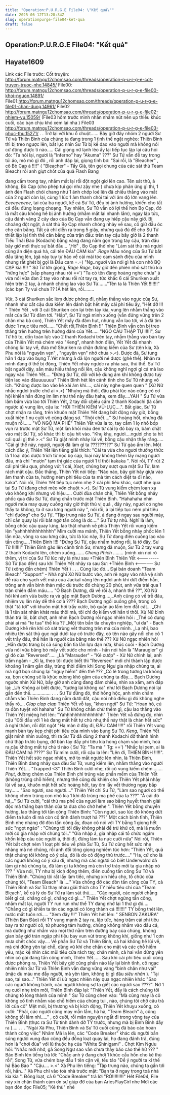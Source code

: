 ```yaml
---
title: "Operation:P.U.R.G.E File04: \"Kết quả\""
date: 2025-06-12T13:28:34Z
slug: operationpurge-file04-ket-qua
draft: false
---
```


## Operation:P.U.R.G.E File04: "Kết quả"

## Hayate1609

Link các File trước:
Cốt truyện: http://forum.matngu12chomsao.com/threads/operation-p-u-r-g-e-cot-truyen-truoc-nhe.14845/
File00: http://forum.matngu12chomsao.com/threads/operation-p-u-r-g-e-file00-khoi-nguon.14891/
File01:http://forum.matngu12chomsao.com/threads/operation-p-u-r-g-e-file01-chan-dung.14961/
File02 http://forum.matngu12chomsao.com/threads/operation-p-u-r-g-e-file02-nhiem-vu.15059/
(File03 hôm trước mình nhấn nhầm nút nên up thiếu khúc cuối, các bạn chịu khó xem lại nha  )
File03  http://forum.matngu12chomsao.com/threads/operation-p-u-r-g-e-file03-phuc-thu.15271/ 
.
.
Trở lại với khu ổ chuột......
Bây giờ đây nhóm 2 người Sư Tử và Thiên Bình của chúng ta đang trong 1 tình thế ngặt nghèo: Thiên Bình thì bị treo ngược lên, bất lực nhìn Sư Tử bị kề dao vào người mà không nói cử động được tí nào.....
Cái giọng nữ lạnh lẽo ấy lại tiếp tục lặp lại câu hỏi đó:   "Ta hỏi lại, ngươi là   "Inferno" hay  "Akuma"  ???"
Sư Tử vẫn để tay trong túi áo, mò mò gì đó  , rồi anh đáp lại, giọng tỉnh bơ:  "Sai rồi, là  "Bleacher" , cô Bò Cạp à  !!!!"  ( "Bleacher" - Tẩy Giả, tên gọi chung của các sát thủ Team Bleach) rồi anh giựt chốt của quả Flash Bang

 
đang cầm trong tay, nhắm mắt lại rồi đột ngột giơ lên cao. Tên sát thủ, à không, Bò Cạp (cho phép tui gọi như zậy nhe  ) chưa kịp phản ứng gì thì, 1 ánh đèn Flash chói chang như 1 ánh chớp loé lên đã chiếu thẳng vào mắt của  2 người còn lại, cùng 1 lúc 1 âm thanh chói tai với âm độ lớn vang lên. *Eeeeeeeeee*, tai của ba người, kể cả Sư Tử, đều bị ảnh hưởng, khiến cho tất cả đều đứng loạng choạng. Tuy nhiên, Sư Tử vẫn có lợi thế hơn Bọ Cạp, đó là mắt cậu không hề bị ảnh hưởng (nhắm mắt lại nhanh lắm), ngay lập tức, cậu đánh văng 2 cây dao của Bọ Cạp vẫn đang uy hiếp cậu nãy giờ. Bị choáng đột ngột, ả sát thủ Bọ Cạp nhanh chóng nhảy về sau, cố giữ đầu óc cho cân bằng. Tất cả chỉ diễn ra trong 5 giây, nhưng quá đủ để cho Sư Tử thiết lập lại tình thế cân bằng của trận đấu: trên tay cậu bây giờ là 2 thanh Tiểu Thái Đao (Kodachi)  bằng vàng đang nằm gọn trong tay cậu, trận đấu bây giờ mới thực sự bắt đầu...
"Hờ" , Bọ Cạp thở nhẹ "Làm sát thủ mà ngươi cũng ăn diện quá há, cái tên ĐẦU CAM kia" .*Rage* Máu nóng của  Sư Tử bắt đầu tăng lên, (gã này tuy tự hào về cái mái tóc cam sành điệu của mình nhưng rất ghét bị gọi là Đầu cam =.=)  "Ng..ngươi vừa nói gì hả con nhỏ BỌ CẠP kia !!!! " Sử Tử lớn giọng, *Rage* *Rage*, bây giờ đến phiên nhỏ sát thủ kia "hừng hực" (sắp phang nhau ròi ==') "Ta có tên đàng hoàng nghe chưa" ả vừa nói vừa đan 2 tay vào nhau rồi rút tay ra, tức khắc 6 cái Shuriken xuất hiện trên 2 tay, ả nhanh chóng lao vào Sư Tử......."Tên ta là Thiên Yết !!!!!!!" (các bạn Ty vui chưa   ?? )Ả hét lên, rồi........
 

*Vút*, 3 cái Shuriken sắc lẻm được phóng đi, nhắm thẳng vào ngực của Sư, nhanh như cắt cậu đưa kiếm lên đánh bật hết mấy cái phi tiêu ấy, "Hết đỡ !!! " Thiên Yết , với 3 cái Shuriken còn lại trên tay kia, vung lên nhằm thẳng vào mắt của Sư Tử đâm tới.  "Hấp", Sư Tử ngả mình xuống (vẫn đứng vững trên 2 chân nha bà con), Thiên Yết mấy đà đâm hụt, nhưng vẫn lao tới, vì ả đã tìm được 1 mục tiêu mới......  "Chết rồi,Thiên Bình !!" Thiên Bình vẫn còn bị treo thẳng trên hướng trên hướng đâm của Yết..... "NGÔ CÂU THẬP TỰ !!!!!", Sư Tử hô to, dồn toàn lực vào 2 thanh Kodachi trên tay, nhắm thẳng  vào bàn tay của Thiên Yết mà chém vào  "Keng", nhanh hơn điện, Yết Yết đã nhanh chóng lùi tay về, đưa mớ Shuriken ra chặn đường kiếm của  Sư (tên kia, Xà Phu nói là "nguyên vẹn"  ,  "nguyên vẹn"  nhớ chưa >.<). Được đà, Sư tung hẳn 1 đạp vào bụng T.Yết nhưng ả đã lộn người né được (ghê thế). Nhận ra mình đang ở thế bị động, Thiên Yết nhảy ngược ra phía sau, thủ thế. Sư Tử bật người dậy, sẵn máu hiếu thắng nổi lên, cậu không nghĩ ngợi gì cả mà lao ngay vào Thiên Yết.... "Đừng Sư Tử, đối với kẻ dùng ám khí không được tuỳ tiện lao vào đâuuuuuuu" Thiên Bình hét lên cảnh tỉnh cho Sư Tử nhưng vô ích. "Không được lao vào kẻ xài ám khí...., cái này nghe quen quen " (Xử Nữ nhắc ngươi trước chứ ai >.<) "Nhưng mà thôi, đâu phải lúc nào cũng có cơ hội khiến hắn đứng im lìm như thế này đâu haha, xem đây....YAH " Sư Tử vừa lầm bầm vừa lao tới Thiên Yết, 2 tay đổi chiều cầm 2 thanh Kodachi (là cầm ngược á) vung lên, cậu la: "HỒI THIÊN KIẾM VŨ-LỤC....". Bất giác, Sư Tử chợt nhận ra rằng, trên khuôn mặt Thiên Yết  đang bất động nãy giờ, bỗng xuất hiện 1 nụ cười vô cùng đáng sợ.  "Thôi chết...." Sư hoảng hốt, nhưng đã muộn rồi...... "VÔ NGỘ MA PHẾ" Thiên Yết vừa la to, tay cầm 1 lọ nhỏ bóp vụn ra trước mặt Sư Tử, một làn khói màu đen từ cái lọ đó bay ra, bám chặt vào mặt Sư Tử, số khác thì bị cậu hít vào.  "Khụ khụ, ngươi....ngươi cho ta hít cái quái gì thế >.<"  Sư Tử giật mình nhảy lùi về, bỗng cậu nhận thấy rằng..... "Cái gì thế này, ngươi, ngươi đã làm gì ta ?????????" Sư Tử gào ầm lên. Một cách đắc ý, Thiên Yết lên tiếng giải thích:  "Cái ta vừa cho ngươi thưởng thức là 1 loại độc dược trích từ nọc bọ cạp, loại này không thèm lấy mạng ngươi đâu, mà chỉ "mượn" tạm thị giác của ngươi 1 tí thôi kakaka ".  Nói rồi, TY rút 2 cái phi tiêu qua, phóng vút 1 cái, *Xoẹt*, chúng bay sượt qua mặt Sư Tử, làm rách mặt cậu. Đắc thắng, Thiên Yết nói tiếp:  "Nào nào, bây giờ hãy giựa vào âm thanh của ta, hướng ném phi tiêu của ta mà tìm cách diệt ta đi nào, kaka". Nói rồi, Thiên Yết tiếp tục ném nhẹ 2 cái phi tiêu khác, sượt nhẹ qua tai Sư Tử (đang chơi mèo vờn chuột  >.<). Sư Tử vung kiếm chém loạn xạ vào không khí nhưng vô hiệu..... Cười đùa chán chê, Thiên Yết bỗng nhảy phốc qua đầu Sư Tử, đứng chắn trước mặt Thiên Bình.  "Hahahaha nhìn ngươi múa may quay cuồng nãy giờ thật thú vị quá , đây này, ngươi có nghe thấy ta không, ta ở sau lưng ngươi này ",  nói rồi, ả lại tiếp tục ném phi tiêu  "chỉ đường"  cho Sư Tử.  "Tập trung nào Sư Tử, ả đang ở ngay sau người mày, chỉ cần quay lại rồi bất ngờ tấn công là dc...."  Sư Tử tự nhủ. Nghĩ là làm, bỗng chốc cậu quay lưng, lao thật nhanh về phía Thiên Yết rồi vung kiếm lên "yahhhhhhhhhhhhh"  Mỉm cười ma mãnh, Thiên Yết bỗng nhảy phốc lên 1 lần nữa, vòng ra sau lưng cậu, tức là lúc này, Sư Tử đang điên cuồng lao vào tấn công.....Thiên Bình !!!!  "Đừng Sư Tử, cậu nhầm hướng rồi, là tớ đây, Sư Tử !!!!!!!"  Thiên Bình gào lên cảnh tỉnh Sư, nhưng đã muộn, Sư Tử 2 tay vung 2 thanh Kodachi lên, chém xuống....... *Cheng*  *Phịch* ........
(mình xin nói rõ thêm, vị trí của Sư Tử lúc nãy là như sau
+Thiên Bình      Thiên Yết <-------- Sử Tử (lao đến)
sau khi Thiên Yết nhảy ra sau Sư:
+Thiên Bình  <------ Sư Tử (xông đến chém)    Thiên Yết     )
.
.
.
Cùng lúc đó...
Đại bản doanh  "Team Bleach"
"Support" - Nhà nghỉ
Xử Nữ bước vào, anh rẽ ngay vào nhà vệ sinh để rửa cho sạch vết máu của Jackal văng lên người anh khi dứt điểm hắn, trông anh vẫn bình thản mặc dù trước đó chừng 20 phút, anh vừa trải qua 1 trận chiến đẫm máu.....
"Ô Bạch Dương, đã về rồi à, nhanh thế ??", Xử Nữ hỏi khi anh vừa bước ra và gặp mặt Bạch Dương....
_Anh cũng có về trễ đâu, nhiệm vụ lần này dễ thế cơ à ???? 
Bạch Dương ngồi xuống ghế, trong cô thật "tả tơi" với khuôn mặt hơi trầy xước, bộ quần áo lấm lem đất cát...
_Chỉ là 1 tên sát nhân khát máu thôi mà, tôi chỉ đọ kiếm với hắn tí thôi.
Xử Nữ bình thản trả lời, bất chợt, anh nhìn Bạch Dương rồi ngạc nhiên hỏi :
_Thế cô đụng phải ai mà "te tua" thế kia ??
_Một tên bắn tỉa chuyên nghiệp, "ui da" -  Bạch Dương khẽ rên khi cô sát trùng vết thương trên má của mình.
_Lạ nhỉ, bao nhiêu tên sát thủ gục ngã dưới tay cô trước đây, có tên nào gây nổi cho cô 1 vết trầy đâu, thế hắn là người của băng  nào thế ??? Xử Nữ ngạc nhiên hỏi
_Hắn được trang bị cả súng bắn tỉa lẫn lựu đạn  nữa, khúc cuối - Bạch Dương vừa nói vừa băng bó mấy vết xước cho mình - hắn nói hắn là   "Maraugier"  gì gì  đó của   "Reversed".....
_Là  "Marauder" - "Kẻ cướp" - Xử Nữ chỉnh lại, anh trầm ngâm - _Kì lạ, theo tôi được biết thì  "Reversed"  mới chỉ thành lập được khoảng 1 năm gần đây, trùng thời điểm khi Song Ngư gia nhập chúng ta, ai mà ngờ bọn chúng lại  "nguy hiểm"  đến thế ???
_Có lẽ trong tương lai không xa, bọn chúng sẽ là khúc xương khó gặm của chúng ta đây....
Bạch Dương ngước nhìn Xử Nữ, bấy giờ anh cũng đang đăm chiêu, nhìn xa xăm, anh đáp lại:
_Uh
Không ai biết được,  "tương lai không xa"   như lời Bạch Dương nói lại gần đến thế................
.
.
.
Sư Tử đứng đó, thở hồng hộc, anh nhìn chằm chằm vào Thiên Bình đang nằm dưới đất, cậu nói nhỏ điều gì đó không nghe thấy rõ.... *Clap clap clap* Thiên Yết vỗ tay,  "khen ngợi"  Sư Tử:  "Hoan hô, cú ra đòn tuyệt vời hahaha"  Sư Tử không chần chừ thêm gì, cậu lao thẳng vào Thiên Yết miệng hét lên:  "Yahhhhhhhhhhhhhhh"  Thiên Yết vẫ đứng đó, nhìn cậu  "Đối đầu với 1 kẻ đang mất hết tự chủ như thế này thật là chán hết sức" ả nghĩ thầm, rồi đột ngột "Hạ màn ở đây đi, ĐẦU CAM !!!!" rồi Thiên Yết vung mạnh  bàn tay kẹp chặt phi tiêu của mình vào bụng Sư Tử.  *Keng*, Thiên Yết giật mình nhìn xuống, thì ra Sư Tử đã dùng 2 thanh Kodachi đỡ thành hình chữ thập trước bụng, đỡ bàn tay đầy phi tiêu kia hòng chạm vào mình, hoá ra cậu không mất tự chủ tí nào ( Sư Tử: "Ta mà  "  Tg: ==') "Nhắc lại xem, ai là ĐẦU CAM hả ????" Sư Tử mỉm cười, rồi cậu la lên:  "Lên đi, THIÊN BÌNH !!!!!".  Thiên Yết hết sức ngạc nhiên, mở to mắt ngước  lên nhìn, là Thiên Bình, Thiên Bình đang nhảy qua đầu Sư Tử, vung kiếm lên, nhắm thẳng vào người Thiên Yết....  "Trapped <3" Thiên Bình cười nhẹ, rồi cô vung kiếm chém........
*Phụt*, đường chém của Thiên Bình chỉ trúng vào phần mềm của Thiên Yết (không trúng chỗ hiểm), nhưng thế cũng đủ khiến cho Thiên Yết phải nhảy lùi về sau, khuôn mặt hết sức hoảng hốt, tay ôm lấy vết thương ngay bắp tay...... "Sao ngươi, sao ngươi...." Thiên Yết chỉ Sư Tử,  "Làm sao ngươi có thể không chém trúng con nhỏ kia 1 khi đã trúng ma phế của ta ???"  "À cái đó hả,.." Sư Tử cười,  "cái thứ ma phế của ngươi làm sao bằng huyết thanh giải độc mà thằng bạn thân của ta đưa cho chớ hehe ".  Thiên Yết bỗng chuyển hướng, lao thẳng tới tấn công Thiên Bình:  "Còn ngươi, sao lúc đó không dứt điểm ta luôn đi mà còn cố tình đánh trượt hả ???" Một cách bình tĩnh, Thiên Bình nhẹ nhàng đỡ đòn tấn công ấy, đoạn cô nói với TY bằng 1 giọng hết sức "ngọt ngào"  :  "Chúng tôi tới đây không phải để trừ khử cô, mà là muốn mời cô gia nhập với chúng tôi.."  "Gia nhập á, gia nhập cái tổ chức ngầm khốn kiếp cảu các người á, thôi đi, đừng làm ta nực cười nữa" Nói rồi, Thiên Yết bất chợt ném 1 loạt phi tiêu về phía Sư Tử, Sư Tử cũng hết sức nhẹ nhàng mà né chúng, rồi anh đổi tông giọng nghiêm túc hơn:  "Thiên Yết, quả thật chúng tôi không có ý xấu, đó là do cô động thủ trước...."  "Ha, cứ cho là các ngươi không có ý xấu đi, nhưng mà các ngươi có biết  Underwolrd  đã làm gì nhà chúng ta, đã làm gì ta không mà còn trơ tráo mời ta gia nhập nó ??? " Vừa nói, TY như bị kích động thêm, điên cuồng tấn công Sư Tử và Thiên Bình.  "Chúng tôi rất lấy làm tiếc, nhưng xin hiểu cho, tổ chức của chúng tôi,  "Team Bleach"  là ...." Vừa chống đỡ  các đòn tấn công của TY, cả Thiên Bình và Sư Tử thay nhau giải thích cho TY hiểu tiêu chí của   "Team Bleach",  kể cả lý do Sư Tử ra làm sát thủ..... "Các ngươi, các ngươi chẳng biết gì cả, chẳng có gì, chẳng có gì...." Thiên Yết chợt ngừng tấn công, nhắm mắt lại, người TY run run như thể TY đang nhớ lại 1 thứ gì đó....  "Chẳng có gì khiến ta tin các ngươi có lòng thành cả !!!!!!!" TY bỗng thét lên, nước mắt tuôn rơi..... "Xem đây !!!" Thiên Yết hét lên: " SENBON ZAKURA"  (Thiên Bản Đào) rồi TY vung mạnh 2 tay ra, lập tức, hàng trăm cái phi tiêu bay ra từ người cô, tứ phương tám hướng,  chúng không nhắm vào đâu cả, mà dường như nhắm vào mọi thứ nằm trên đường bay của chúng, không gian bây giờ tràn ngập phi tiêu bay vun vút trong không khí, giống như 1 cơn mưa chết chóc vậy....
Về phần Sư Tử và Thiên Bình, cả hai không hề lùi về, mà chỉ đứng yên tại chỗ, dùng vũ khí che chắn cho mặt và các chỗ hiểm yếu, mặc kệ nhìn các mũi tiêu cứa rách tay, chân mình, cả hai vẫn đứng yên nhìn cô gái đang tấn công mình, Thiên Yết......
Sau khi cái phi tiêu cuối cùng được phóng  ra, Thiên Yết bây giờ cũng phần nào lấy lại bình tĩnh, cô ngạc nhiên nhìn Sư Tử và Thiên Bình vẫn đang vững vàng  "bình chân như vại"  (mặc dù máu me đầy người, mà yên tâm, không bị gì đâu  *siêu nhân* ).  "Tại sao, tại sao..." Thiên Yết đi ùừ ngạc nhiên này qua ngạc nhiên khác "Sao các người không tránh, các ngươi không sợ ta giết các ngươi sao ????". Nở 1 nụ cười nhẹ trên môi, Thiên Bình đáp lại:  "Thiên Yết, đấy là cách chúng tôi chứng tỏ lòng thành của mình  "  Sư Tử cũng chen vào:  "Mà cũng may là cô không cố tình nhắm vào chỗ hiểm của chúng tui , nào, chúng tôi chờ câu trả lời của cô" Mệt mỏi, bị thương và bị kích động, Thiên Yết khuỵu xuống, cô cười:  "Phải, các người cũng may mắn lắm, hà hà,  "Team Bleach"  à, cũng không tồi lắm nhỉ....." , cô cười, rồi mãn nguyện ngất đi trong vòng tay của Thiên Bình (thực ra Sư Tử tính dành đỡ TY trước, nhưng mà bị Bình Bình đẩy ra  )....
.
.
.
"Ngài Xà Phu, Thiên Bình và Sư Tử cuối cũng đã báo cáo hoàn thành công việc" Nhâm Mã la lên, các  "Code Breaker"  khác dù người bắn súng người vung đao cũng đều đồng loạt quay lại, họ đang đánh trả, đúng hơn là "chơi đùa" với lũ thuộc hạ của  "White Shinigami"  . Chợt Kim Ngưu hỏi:  "Nhắc mới nhớ, gã Song Ngư sao vẫn chưa thấy báo cáo thế hử ??? "  Bảo Bình lên tiếng trả lời:  "Chắc anh ý đang chơi 1 khúc cầu hồn cho kẻ thù rồi", Song Tử, vừa chém bay đầu 1 tên cận vệ, tếu táo "Để ý người ta kĩ thế hả Bảo Bảo  "  "Cậu.... >.<" 
Xà Phu lên tiếng: "Tập trung nào, chúng ta gần tới rồi, hắn..." Xà Phu chỉ vào toà nhà trước mặt:  "Bạn ta ở ngay trong toà nhà kia kìa  ". Đồng loạt, cả 6  "Code Breaker"  trả lời  "RÕ!!!!!!!!!"
Hết File04, File này xin chân thành cảm ơn sự giúp đỡ của bạn AriesPlayGirl nhe 
Mời các bạn đón đọc File05; "Kẻ thù" nhé